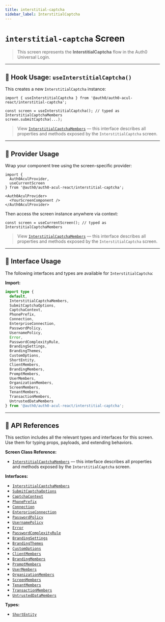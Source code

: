 ```yaml
---
title: interstitial-captcha
sidebar_label: InterstitialCaptcha
---
```


# `interstitial-captcha` Screen

> This screen represents the **InterstitialCaptcha** flow in the Auth0 Universal Login.

---

## 🔹 Hook Usage: `useInterstitialCaptcha()`

This creates a new `InterstitialCaptcha` instance:

```tsx
import { useInterstitialCaptcha } from '@auth0/auth0-acul-react/interstitial-captcha';

const screen = useInterstitialCaptcha(); // typed as InterstitialCaptchaMembers
screen.submitCaptcha(...);
```

> View [`InterstitialCaptchaMembers`](https://auth0.github.io/universal-login/interfaces/Classes.InterstitialCaptchaMembers.html) — this interface describes all properties and methods exposed by the `InterstitialCaptcha` screen.

---

## 🔹 Provider Usage

Wrap your component tree using the screen-specific provider:

```tsx
import {
  Auth0AculProvider,
  useCurrentScreen
} from '@auth0/auth0-acul-react/interstitial-captcha';

<Auth0AculProvider>
  <YourScreenComponent />
</Auth0AculProvider>
```

Then access the screen instance anywhere via context:

```tsx
const screen = useCurrentScreen(); // typed as InterstitialCaptchaMembers
```

> View [`InterstitialCaptchaMembers`](https://auth0.github.io/universal-login/interfaces/Classes.InterstitialCaptchaMembers.html) — this interface describes all properties and methods exposed by the `InterstitialCaptcha` screen.

---

## 🔹 Interface Usage

The following interfaces and types are available for `InterstitialCaptcha`:

**Import:**

```ts
import type {
  default,
  InterstitialCaptchaMembers,
  SubmitCaptchaOptions,
  CaptchaContext,
  PhonePrefix,
  Connection,
  EnterpriseConnection,
  PasswordPolicy,
  UsernamePolicy,
  Error,
  PasswordComplexityRule,
  BrandingSettings,
  BrandingThemes,
  CustomOptions,
  ShortEntity,
  ClientMembers,
  BrandingMembers,
  PromptMembers,
  UserMembers,
  OrganizationMembers,
  ScreenMembers,
  TenantMembers,
  TransactionMembers,
  UntrustedDataMembers
} from '@auth0/auth0-acul-react/interstitial-captcha';
```

---

## 🔸 API References

This section includes all the relevant types and interfaces for this screen. Use them for typing props, payloads, and extending behaviors.

**Screen Class Reference:**  
- [`InterstitialCaptchaMembers`](https://auth0.github.io/universal-login/interfaces/Classes.InterstitialCaptchaMembers.html) — this interface describes all properties and methods exposed by the `InterstitialCaptcha` screen.

**Interfaces:**
- [`InterstitialCaptchaMembers`](https://auth0.github.io/universal-login/interfaces/Classes.InterstitialCaptchaMembers.html)
- [`SubmitCaptchaOptions`](https://auth0.github.io/universal-login/interfaces/Classes.SubmitCaptchaOptions.html)
- [`CaptchaContext`](https://auth0.github.io/universal-login/interfaces/Classes.CaptchaContext.html)
- [`PhonePrefix`](https://auth0.github.io/universal-login/interfaces/Classes.PhonePrefix.html)
- [`Connection`](https://auth0.github.io/universal-login/interfaces/Classes.Connection.html)
- [`EnterpriseConnection`](https://auth0.github.io/universal-login/interfaces/Classes.EnterpriseConnection.html)
- [`PasswordPolicy`](https://auth0.github.io/universal-login/interfaces/Classes.PasswordPolicy.html)
- [`UsernamePolicy`](https://auth0.github.io/universal-login/interfaces/Classes.UsernamePolicy.html)
- [`Error`](https://auth0.github.io/universal-login/interfaces/Classes.Error.html)
- [`PasswordComplexityRule`](https://auth0.github.io/universal-login/interfaces/Classes.PasswordComplexityRule.html)
- [`BrandingSettings`](https://auth0.github.io/universal-login/interfaces/Classes.BrandingSettings.html)
- [`BrandingThemes`](https://auth0.github.io/universal-login/interfaces/Classes.BrandingThemes.html)
- [`CustomOptions`](https://auth0.github.io/universal-login/interfaces/Classes.CustomOptions.html)
- [`ClientMembers`](https://auth0.github.io/universal-login/interfaces/Classes.ClientMembers.html)
- [`BrandingMembers`](https://auth0.github.io/universal-login/interfaces/Classes.BrandingMembers.html)
- [`PromptMembers`](https://auth0.github.io/universal-login/interfaces/Classes.PromptMembers.html)
- [`UserMembers`](https://auth0.github.io/universal-login/interfaces/Classes.UserMembers.html)
- [`OrganizationMembers`](https://auth0.github.io/universal-login/interfaces/Classes.OrganizationMembers.html)
- [`ScreenMembers`](https://auth0.github.io/universal-login/interfaces/Classes.ScreenMembers.html)
- [`TenantMembers`](https://auth0.github.io/universal-login/interfaces/Classes.TenantMembers.html)
- [`TransactionMembers`](https://auth0.github.io/universal-login/interfaces/Classes.TransactionMembers.html)
- [`UntrustedDataMembers`](https://auth0.github.io/universal-login/interfaces/Classes.UntrustedDataMembers.html)


**Types:**
- [`ShortEntity`](https://auth0.github.io/universal-login/types/Classes.ShortEntity.html)
